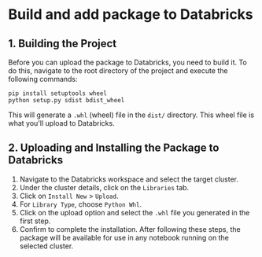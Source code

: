 # Build and add package to Databricks

## 1. Building the Project
   
Before you can upload the package to Databricks, you need to build it. To do this, navigate to the root directory of the project and execute the following commands:

```
pip install setuptools wheel
python setup.py sdist bdist_wheel
```
This will generate a `.whl` (wheel) file in the `dist/` directory. This wheel file is what you'll upload to Databricks.

## 2. Uploading and Installing the Package to Databricks

1. Navigate to the Databricks workspace and select the target cluster.
2. Under the cluster details, click on the `Libraries` tab.
3. Click on `Install New` > `Upload`.
4. For `Library Type`, choose `Python Whl`.
5. Click on the upload option and select the `.whl` file you generated in the first step.
6. Confirm to complete the installation.
After following these steps, the package will be available for use in any notebook running on the selected cluster.
